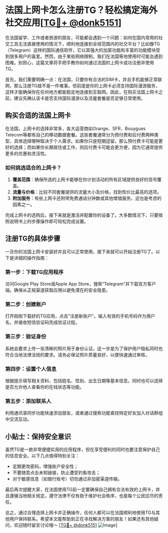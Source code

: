 # 法国上网卡怎么注册TG？轻松搞定海外社交应用[[TG💪+ @donk5151](https://t.me/s/donk5151)]

在法国留学、工作或者旅游的朋友，可能都会遇到一个问题：如何在国内常用的社交工具无法直接使用的情况下，顺利地连接到全球范围内的社交平台？比如像TG（Telegram）这样的国际通信软件，它以其强大的加密功能和丰富的功能模块受到很多用户的喜爱。然而，由于某些网络限制，我们在法国等地使用时可能会遇到困难。别担心，这篇文章将手把手教你如何通过法国的上网卡成功注册并使用TG。

首先，我们需要明确一点：在法国，只要你有合法的SIM卡，并且手机能够正常联网，那么注册TG就不是一件难事。但前提是你的上网卡必须支持国际漫游服务，这样才能确保你在任何地方都能稳定地连接到互联网。因此，在购买法国上网卡之前，建议先确认该卡是否支持国际漫游以及流量套餐是否足够日常使用。

## 购买合适的法国上网卡

在法国，上网卡的选择非常多，各大运营商如Orange、SFR、Bouygues Telecom等都有自己的移动数据套餐。这些套餐通常分为预付费和后付费两种类型，具体选择哪种取决于个人需求。如果你只是短期逗留，那么预付费卡可能是更好的选择；而如果你长期居住或工作，则后付费卡可能会更方便，因为它通常提供更多的优惠和灵活性。

### 如何挑选适合的上网卡？

1. **覆盖范围**：确保所选的上网卡能够在你计划活动的所有区域提供良好的信号覆盖。
2. **流量与价格**：比较不同套餐提供的流量大小及价格，找到性价比最高的选项。
3. **附加服务**：有些上网卡还附带免费通话分钟数或其他增值服务，这也是考虑的因素之一。

完成上网卡的选购后，接下来就是激活并配置你的设备了。大多数情况下，只要按照说明书上的步骤操作即可轻松完成设置。

## 注册TG的具体步骤

一旦你的法国上网卡安装好并且可以正常使用，接下来就可以开始注册TG了。以下是详细的操作指南：

### 第一步：下载TG应用程序

访问Google Play Store或Apple App Store，搜索“Telegram”并下载官方客户端。确保从正规渠道获取应用以避免潜在的安全隐患。

### 第二步：创建账户

打开刚刚下载好的TG应用，点击“注册新账户”。输入有效的手机号码作为用户名，并接收短信验证码完成验证过程。

### 第三步：验证身份

系统会要求上传一张清晰的照片用于身份认证。这一步是为了保护用户隐私同时也符合当地法律法规的要求。请务必保证照片质量良好，以便快速通过审核。

### 第四步：设置个人信息

根据提示填写相关资料，包括姓名、性别、出生日期等基本信息。同时也可以选择是否允许他人查看你的在线状态等功能。

### 第五步：添加联系人

利用通讯录同步功能快速添加朋友，或者通过搜索功能查找特定好友加入对话群组中交流互动。

## 小贴士：保持安全意识

虽然TG是一款非常便捷实用的应用程序，但在享受便利的同时也要注意保护自己的信息安全。以下几点值得特别关注：
- 定期更改密码，增强账户安全性；
- 不要随意点击未知链接，防止遭受钓鱼攻击；
- 对于敏感信息（如银行账号）切勿通过非加密渠道传输。

最后再次提醒大家，在法国使用TG前一定要确保自己拥有合法有效的上网卡，并且遵循当地相关规定。遵守法律不仅有助于维护社会秩序，也是每个公民应尽的责任。

总之，通过合理选择上网卡并正确操作，任何人都可以在法国顺利地使用TG与其他用户保持联系。希望本文能帮助到正在寻找解决方案的朋友！如果还有其他疑问，欢迎随时留言讨论哦～ [[TG💪+ @donk5151](https://t.me/s/donk5151) ![Image](https://i.postimg.cc/rwNCRYN7/Snipaste-2025-04-30-17-27-05.png)]